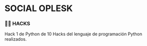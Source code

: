 # SOCIAL OPLESK
### 🏴‍☠️ HACKS 

Hack 1 de Python de 10 Hacks del lenguaje de programación Python realizados.
